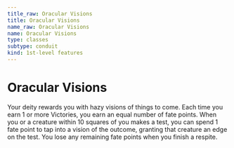 ```yaml
---
title_raw: Oracular Visions
title: Oracular Visions
name_raw: Oracular Visions
name: Oracular Visions
type: classes
subtype: conduit
kind: 1st-level features
---
```


# Oracular Visions

Your deity rewards you with hazy visions of things to come. Each time you earn 1 or more Victories, you earn an equal number of fate points. When you or a creature within 10 squares of you makes a test, you can spend 1 fate point to tap into a vision of the outcome, granting that creature an edge on the test. You lose any remaining fate points when you finish a respite.
